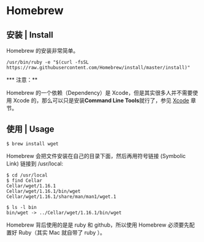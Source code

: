 # Homebrew

## 安装 | Install

Homebrew 的安装非常简单。
 
```
/usr/bin/ruby -e "$(curl -fsSL https://raw.githubusercontent.com/Homebrew/install/master/install)"
```

*** 注意：** 

Homebrew 的一个依赖（Dependency）是 Xcode，但是其实很多人并不需要使用 Xcode 的，那么可以只是安装**Command Line Tools**就行了，参见 [Xcode](xcode.md) 章节。

## 使用 | Usage
```
$ brew install wget
```

Homebrew 会把文件安装在自己的目录下面，然后再用符号链接 (Symbolic Link) 链接到 /usr/local:

```
$ cd /usr/local
$ find Cellar
Cellar/wget/1.16.1
Cellar/wget/1.16.1/bin/wget
Cellar/wget/1.16.1/share/man/man1/wget.1

$ ls -l bin
bin/wget -> ../Cellar/wget/1.16.1/bin/wget
```

Homebrew 背后使用的是是 ruby 和 github，所以使用 Homebrew 必须要先配置好 Ruby（其实 Mac 就自带了 ruby ）。
